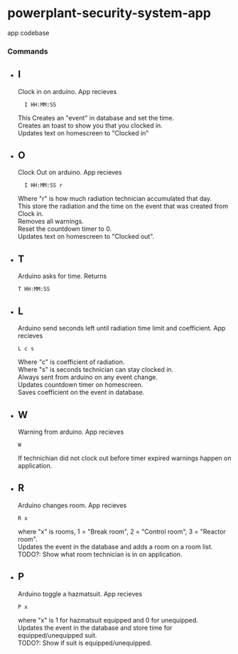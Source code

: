 # powerplant-security-system-app
app codebase

### Commands

- ## I  
  Clock in on arduino. App recieves
  ``` 
    I HH:MM:SS
  ```
  This Creates an "event" in database and set the time.  
  Creates an toast to show you that you clocked in.  
  Updates text on homescreen to "Clocked in"

- ## O  
  Clock Out on arduino. App recieves
  ``` 
    I HH:MM:SS r
  ```
  Where "r" is how much radiation technician accumulated that day.  
  This store the radiation and the time on the event that was created from Clock in.  
  Removes all warnings.  
  Reset the countdown timer to 0.  
  Updates text on homescreen to "Clocked out".

- ## T  
    Arduino asks for time. Returns
    ``` 
    T HH:MM:SS
    ```

- ## L  
    Arduino send seconds left until radiation time limit and coefficient. App recieves
    ``` 
    L c s
    ```
    Where "c" is coefficient of radiation.  
    Where "s" is seconds technician can stay clocked in.  
    Always sent from arduino on any event change.  
    Updates countdown timer on homescreen.  
    Saves coefficient on the event in database.  

- ## W  
    Warning from arduino. App recieves
    ``` 
    W
    ```
    If technichian did not clock out before timer expired warnings happen on application.  

- ## R  
    Arduino changes room. App recieves
    ``` 
    R x
    ```
    where "x" is rooms, 1 = "Break room", 2 = "Control room", 3 = "Reactor room".  
    Updates the event in the database and adds a room on a room list.  
    TODO?: Show what room technician is in on application.

- ## P  
    Arduino toggle a hazmatsuit. App recieves
    ``` 
    P x
    ```
    where "x" is 1 for hazmatsuit equipped and 0 for unequipped.  
    Updates the event in the database and store time for equipped/unequipped suit.  
    TODO?: Show if suit is equipped/unequipped.
